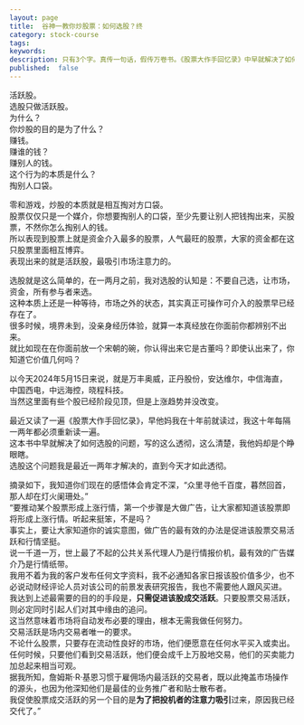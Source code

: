 ```yaml
---
layout: page
title:  谷神一教你炒股票：如何选股？终
category: stock-course
tags:
keywords:
description: 只有3个字。真传一句话，假传万卷书。《股票大作手回忆录》中早就解决了如何选股的问题，写的这么透彻，这么清楚，我他妈却是个睁眼瞎。
published:  false
---
```


活跃股。  
选股只做活跃股。  
为什么？  
你炒股的目的是为了什么？  
赚钱。  
赚谁的钱？  
赚别人的钱。  
这个行为的本质是什么？  
掏别人口袋。  

零和游戏，炒股的本质就是相互掏对方口袋。  
股票仅仅只是一个媒介，你想要掏别人的口袋，至少先要让别人把钱掏出来，买股票，不然你怎么掏别人的钱。  
所以表现到股票上就是资金介入最多的股票，人气最旺的股票，大家的资金都在这只股票里面相互博弈。  
表现出来的就是活跃股，最吸引市场注意力的。  

选股就是这么简单的，在一两月之前，我对选股的认知是：不要自己选，让市场，资金，所有参与者来选。  
这种本质上还是一种等待，市场之外的状态，其实真正可操作可介入的股票早已经存在了。  
很多时候，境界未到，没亲身经历体验，就算一本真经放在你面前你都辨别不出来。  
就比如现在在你面前放一个宋朝的碗，你认得出来它是古董吗？即使认出来了，你知道它价值几何吗？  

以今天2024年5月15日来说，就是万丰奥威，正丹股份，安达维尔，中信海直，中国西电，中远海控，晓程科技。  
当然这里面有些个股已经阶段见顶，但是上涨趋势并没改变。  

最近又读了一遍《股票大作手回忆录》，早他妈我在十年前就读过，我这十年每隔一两年都必须重新读一遍。  
这本书中早就解决了如何选股的问题，写的这么透彻，这么清楚，我他妈却是个睁眼瞎。  
选股这个问题我是最近一两年才解决的，直到今天才如此透彻。  

摘录如下，我知道你们现在的感悟体会肯定不深，“众里寻他千百度，暮然回首，那人却在灯火阑珊处。”  
“要推动某个股票形成上涨行情，第一个步骤是大做广告，让大家都知道该股票即将形成上涨行情。听起来挺笨，不是吗？  
事实上，要让大家知道你的诚实意图，做广告的最有效的办法是促进该股票交易活跃和行情坚挺。  
说一千道一万，世上最了不起的公共关系代理人乃是行情报价机，最有效的广告媒介乃是行情纸带。  
我用不着为我的客户发布任何文字资料，我不必通知各家日报该股价值多少，也不必说动财经评论人员对该公司的前景发表研究报告，我也不需要他人跟风买进。  
我达到上述最需要的目的的手段是，**只需促进该股成交活跃**。只要股票交易活跃，则必定同时引起人们对其中缘由的追问。  
这当然意味着市场将自动发布必要的理由，根本无需我做任何努力。  
交易活跃是场内交易者唯一的要求。  
不论什么股票，只要存在流动性良好的市场，他们便愿意在任何水平买入或卖出。  
任何时候，只要他们看到交易活跃，他们便会成千上万股地交易，他们的买卖能力加总起来相当可观。  
据我所知，詹姆斯·R·基恩习惯于雇佣场内最活跃的交易者，既以此掩盖市场操作的源头，也因为他深知他们是最佳的业务推广者和贴士散布者。  
我促使股票成交活跃的另一个目的是**为了把投机者的注意力吸引**过来，原因我已经交代了。”  












